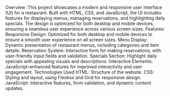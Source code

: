 Overview :This project showcases a modern and responsive user interface (UI) for a restaurant. Built with HTML, CSS, and JavaScript, the UI includes features for displaying menus, managing reservations, and highlighting daily specials. The design is optimized for both desktop and mobile devices, ensuring a seamless user experience across various screen sizes. Features:
Responsive Design: Optimized for both desktop and mobile devices to ensure a smooth user experience on all screen sizes.
Menu Display: Dynamic presentation of restaurant menus, including categories and item details.
Reservation System: Interactive form for making reservations, with user-friendly input fields and validation.
Specials Section: Highlight daily specials with appealing visuals and descriptions.
Interactive Elements: JavaScript-enhanced features for improved interactivity and user engagement. 
Technologies Used
HTML: Structure of the website.
CSS: Styling and layout, using Flexbox and Grid for responsive design.
JavaScript: Interactive features, form validation, and dynamic content updates.
